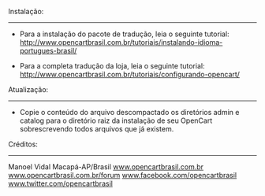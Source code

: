 Instalação:
***********
- Para a instalação do pacote de tradução, leia o seguinte tutorial:
http://www.opencartbrasil.com.br/tutoriais/instalando-idioma-portugues-brasil/

- Para a completa tradução da loja, leia o seguinte tutorial:
http://www.opencartbrasil.com.br/tutoriais/configurando-opencart/

Atualização:
************
- Copie o conteúdo do arquivo descompactado os diretórios admin e catalog para o diretório raiz
da instalação de seu OpenCart sobrescrevendo todos arquivos que já existem.

Créditos:
*********
Manoel Vidal
Macapá-AP/Brasil
www.opencartbrasil.com.br
www.opencartbrasil.com.br/forum
www.facebook.com/opencartbrasil
www.twitter.com/opencartbrasil